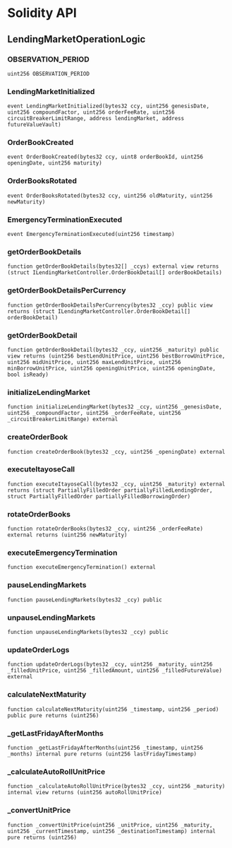 # Solidity API

## LendingMarketOperationLogic

### OBSERVATION_PERIOD

```solidity
uint256 OBSERVATION_PERIOD
```

### LendingMarketInitialized

```solidity
event LendingMarketInitialized(bytes32 ccy, uint256 genesisDate, uint256 compoundFactor, uint256 orderFeeRate, uint256 circuitBreakerLimitRange, address lendingMarket, address futureValueVault)
```

### OrderBookCreated

```solidity
event OrderBookCreated(bytes32 ccy, uint8 orderBookId, uint256 openingDate, uint256 maturity)
```

### OrderBooksRotated

```solidity
event OrderBooksRotated(bytes32 ccy, uint256 oldMaturity, uint256 newMaturity)
```

### EmergencyTerminationExecuted

```solidity
event EmergencyTerminationExecuted(uint256 timestamp)
```

### getOrderBookDetails

```solidity
function getOrderBookDetails(bytes32[] _ccys) external view returns (struct ILendingMarketController.OrderBookDetail[] orderBookDetails)
```

### getOrderBookDetailsPerCurrency

```solidity
function getOrderBookDetailsPerCurrency(bytes32 _ccy) public view returns (struct ILendingMarketController.OrderBookDetail[] orderBookDetail)
```

### getOrderBookDetail

```solidity
function getOrderBookDetail(bytes32 _ccy, uint256 _maturity) public view returns (uint256 bestLendUnitPrice, uint256 bestBorrowUnitPrice, uint256 midUnitPrice, uint256 maxLendUnitPrice, uint256 minBorrowUnitPrice, uint256 openingUnitPrice, uint256 openingDate, bool isReady)
```

### initializeLendingMarket

```solidity
function initializeLendingMarket(bytes32 _ccy, uint256 _genesisDate, uint256 _compoundFactor, uint256 _orderFeeRate, uint256 _circuitBreakerLimitRange) external
```

### createOrderBook

```solidity
function createOrderBook(bytes32 _ccy, uint256 _openingDate) external
```

### executeItayoseCall

```solidity
function executeItayoseCall(bytes32 _ccy, uint256 _maturity) external returns (struct PartiallyFilledOrder partiallyFilledLendingOrder, struct PartiallyFilledOrder partiallyFilledBorrowingOrder)
```

### rotateOrderBooks

```solidity
function rotateOrderBooks(bytes32 _ccy, uint256 _orderFeeRate) external returns (uint256 newMaturity)
```

### executeEmergencyTermination

```solidity
function executeEmergencyTermination() external
```

### pauseLendingMarkets

```solidity
function pauseLendingMarkets(bytes32 _ccy) public
```

### unpauseLendingMarkets

```solidity
function unpauseLendingMarkets(bytes32 _ccy) public
```

### updateOrderLogs

```solidity
function updateOrderLogs(bytes32 _ccy, uint256 _maturity, uint256 _filledUnitPrice, uint256 _filledAmount, uint256 _filledFutureValue) external
```

### calculateNextMaturity

```solidity
function calculateNextMaturity(uint256 _timestamp, uint256 _period) public pure returns (uint256)
```

### _getLastFridayAfterMonths

```solidity
function _getLastFridayAfterMonths(uint256 _timestamp, uint256 _months) internal pure returns (uint256 lastFridayTimestamp)
```

### _calculateAutoRollUnitPrice

```solidity
function _calculateAutoRollUnitPrice(bytes32 _ccy, uint256 _maturity) internal view returns (uint256 autoRollUnitPrice)
```

### _convertUnitPrice

```solidity
function _convertUnitPrice(uint256 _unitPrice, uint256 _maturity, uint256 _currentTimestamp, uint256 _destinationTimestamp) internal pure returns (uint256)
```

